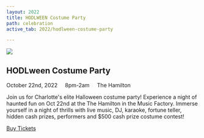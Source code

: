 ```yaml
---
layout: 2022
title: HODLWEEN Costume Party
path: celebration
active_tab: 2022/hodlween-costume-party

---
```

<div class="highlight-section4"></div>

<article class="center">
	<div class="color-image"><img src="/assets/img/pic1.jpg" /></div>
	<h2>HODLween Costume Party</h2>
	<div class="white-divider-mid"></div>
	<div class="details"><div>
		October 22nd, 2022 &nbsp;&nbsp;&nbsp; 8pm-2am &nbsp;&nbsp;&nbsp; <span>The Hamilton</span>
	</div></div>
	<p>Join us for Charlotte's elite Halloween costume party! Experience a night of haunted fun on Oct 22nd at the The Hamilton in the Music Factory. Immerse yourself in a night of thrills with live music, DJ, karaoke, fortune teller, hidden cash prizes, performers and $500 cash prize costume contest!</p>
	<a href="/2022/tickets" class="orange-pill-btn">Buy Tickets</a>
</article>